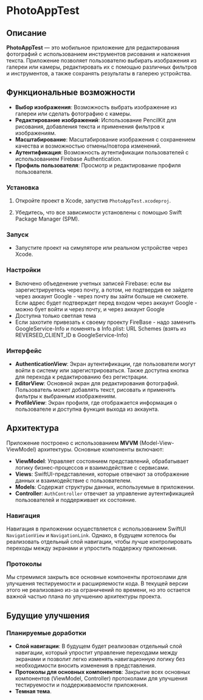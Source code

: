 # PhotoAppTest

## Описание

**PhotoAppTest** — это мобильное приложение для редактирования фотографий с использованием инструментов рисования и наложения текста. Приложение позволяет пользователю выбирать изображения из галереи или камеры, редактировать их с помощью различных фильтров и инструментов, а также сохранять результаты в галерею устройства.

## Функциональные возможности

- **Выбор изображения**: Возможность выбрать изображение из галереи или сделать фотографию с камеры.
- **Редактирование изображений**: Использование PencilKit для рисования, добавления текста и применения фильтров к изображениям.
- **Масштабирование**: Масштабирование изображения с сохранением качества и возможностью отмены/повтора изменений.
- **Аутентификация**: Возможность аутентификации пользователей с использованием Firebase Authentication.
- **Профиль пользователя**: Просмотр и редактирование профиля пользователя.

### Установка

1. Откройте проект в Xcode, запустив `PhotoAppTest.xcodeproj`.

2. Убедитесь, что все зависимости установлены с помощью Swift Package Manager (SPM).

### Запуск

- Запустите проект на симуляторе или реальном устройстве через Xcode.

### Настройки

- Включено объеденение учетных записей Firebase: если вы зарегистрируетесь через почту, а потом, не подтвердив ее зайдете через аккаунт Google - через почту вы зайти больше не сможете. Если адрес будет подтверждет перед входом через аккаунт Google - можно бует войти и через почту, и через аккаунт Google
- Доступна только светлая тема
- Если захотите привезать к своему проекту FireBase - надо заменить GoogleService-Info и поменять в Info.plist: URL Schemes (взять из REVERSED_CLIENT_ID в GoogleService-Info)


### Интерфейс

- **AuthenticationView**: Экран аутентификации, где пользователи могут войти в систему или зарегистрироваться. Также доступна кнопка для перехода к редактированию без регистрации.
- **EditorView**: Основной экран для редактирования фотографий. Пользователь может добавлять текст, рисовать и применять фильтры к выбранным изображениям.
- **ProfileView**: Экран профиля, где отображается информация о пользователе и доступна функция выхода из аккаунта.

## Архитектура

Приложение построено с использованием **MVVM** (Model-View-ViewModel) архитектуры. Основные компоненты включают:

- **ViewModel**: Управляет состоянием представлений, обрабатывает логику бизнес-процессов и взаимодействие с сервисами.
- **Views**: SwiftUI-представления, которые отвечают за отображение данных и взаимодействие с пользователем.
- **Models**: Содержат структуры данных, используемые в приложении.
- **Controller**: `AuthController` отвечает за управление аутентификацией пользователей и поддерживает их состояние.

### Навигация

Навигация в приложении осуществляется с использованием SwiftUI `NavigationView` и `NavigationLink`. Однако, в будущем хотелось бы реализовать отдельный слой навигации, чтобы лучше контролировать переходы между экранами и упростить поддержку приложения.

### Протоколы

Мы стремимся закрыть все основные компоненты протоколами для улучшения тестируемости и расширяемости кода. В текущей версии этого не реализовано из-за ограничений по времени, но это остается важной частью плана по улучшению архитектуры проекта.

## Будущие улучшения

### Планируемые доработки

- **Слой навигации**: В будущем будет реализован отдельный слой навигации, который упростит управление переходами между экранами и позволит легко изменять навигационную логику без необходимости вносить изменения в представления.
- **Протоколы для основных компонентов**: Закрытие всех основных компонентов (ViewModel, Controller) протоколами для улучшения тестируемости и поддерживаемости приложения.
- **Темная тема**.
